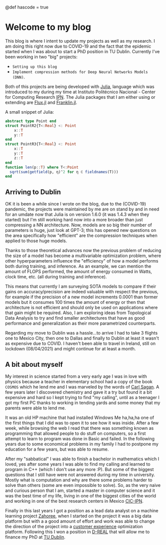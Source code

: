 @def hascode = true

# Welcome to my blog

<!-- \tableofcontents  you can use \toc as well -->

This blog is where I intent to update my projects as well as my research. I am doing this right now due to COVID-19 and the fact that the epidemic started when I was about to start a PhD position in TU Dublin.
Currently I've been working in two "big" projects:
* `Setting up this blog` 
* `Implement compression methods for Deep Neural Networks Models (DNN)`.

Both of this projects are being developed with [Julia](https://julialang.org/), language which was introduced to my during my time at Instituto Politécnico Nacional - Center for Computing Research [IPN](https://www.cic.ipn.mx/index.php/es/). The Julia packages that I am either using or extending are [Flux.jl](https://fluxml.ai/) and [Franklin.jl](https://franklinjl.org/).

A small snippet of Julia:
```julia
abstract type Point end
struct PointR2{T<:Real} <: Point
    x::T
    y::T
end
struct PointR3{T<:Real} <: Point
    x::T
    y::T
    z::T
end
function len(p::T) where T<:Point
  sqrt(sum(getfield(p, η)^2 for η ∈ fieldnames(T)))
end
```

## Arriving to Dublin

OK it is been a while since I wrote on the blog, due to the (COVID-19) pandemic, the projects were maintained by me are on stand by and in 
need for an umdate now that Julia is on version 1.6.0 (it was 1.4.3 when they started) but I'm still working hard now into a more broader 
than just compressing a NN architecture. Now, models are so big their number of parameters is huge, just look at GPT-3; this has opened new
questions on the area specifically how "efficient" are the compression techniques when applied to those huge models.

Thanks to those theoretical advances now the previous problem of reducing the size of a model has become a multivariable optimization 
problem, where other hyperparameters influence the "efficiency" of how a model performs both during training, and inference. As an example,
we can mention the amount of FLOPS performed, the amount of energy consumed in Watts, clock time, etc. (all during training and inference).

This means that currently I am surveying SOTA models to compare if their gains on accuracy/precision are indeed valuable with respect the
previous, for example if the precision of a new model increments 0.0001 than former models but it consumes 100 times the amount of energy or
then that architecture is not efficient and should only be used on applications where that gain might be required. Also, I am exploring 
ideas from Topological Data Analysis to try and find smaller architectures that have as good performance and generalization as their more
parametrized counterparts.

Regarding my move to Dublin was a hassle...to arrive I had to take 3 flights one to Mexico City, then one to Dallas and finally to Dublin 
at least it wasn't as expensive due to COVID. I haven't been able to travel in Ireland, still on lockdown (08/04/2021) and might continue for
at least a month.

## A bit about myself

My interest in science started from a very early age I was in love with physics because a teacher in elementary school had a copy of the book `COSMOS` which he lend me and I was marveled by the words of [Carl Sagan](https://en.wikipedia.org/wiki/Carl_Sagan). A few years later I discovered chemistry and gave it a try but found it a bit expensive and hard so I kept trying to find "my calling", until as a teenager I got my first PC thanks to working in tending yards and some money that my parents were able to lend me.

It was an old HP machine that had installed Windows Me  ha,ha,ha one of the first things that I did was to open it to see how it was inside. After a few week, while browsing the web I read that there was something known as programming that allowed people to do stuff on computers, so a first attempt to learn to program was done in Basic and failed. In the following years due to some economical problems in my family I had to postpone my education for a few years, but was able to resume.

After my "sabbatical" I was able to finish a bachelor in mathematics which I loved, yes after some years I was able to find my calling and learned to program in C++ (which I don't use any more :P). But some of the biggest questions that I still have were not answered during my time in university. Mostly what is computation and why are there some problems harder to solve than others (some are even impossible to solve). So, as the very naive and curious person that I am, started a master in computer science and it was the best time of my life, living in one of the biggest cities of the world and working in one of the best research centers in Mexico [CIC-IPN](http://www.cic.ipn.mx/index.php/es/).

Finally in this last years I got a position as a lead data analyst on a machine learning project [Zahoree](https://infolink-exp.com/customer-experience-analytics/), when I started on the project it was a big data platform but with a a good amount of effort and work was able to change the direction of the project into a [customer experience](https://en.wikipedia.org/wiki/Customer_experience) optimization platform. Following this I won a position in [D-REAL](https://d-real.ie/) that will allow me to finance my PhD at [TU Dublin](https://www.tudublin.ie/).
